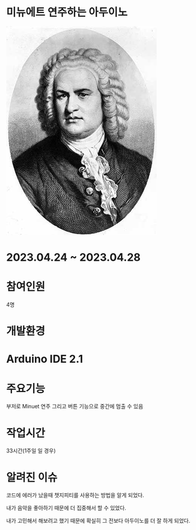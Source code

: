 # 미뉴에트 연주하는 아두이노
<img src="Ba.jpg">

# 2023.04.24 ~ 2023.04.28

# 참여인원
  4명

# 개발환경

# Arduino IDE 2.1

# 주요기능
  부저로 Minuet 연주 그리고 버튼 기능으로 중간에 멈출 수 있음

# 작업시간
  33시간(1주일 일 경우)

# 알려진 이슈
 코드에 에러가 났을때 챗지피티를 사용하는 방법을 알게 되었다.
 
 내가 음악을 좋아하기 때문에 더 집중해서 할 수 있었다.
 
 내가 고민해서 해보려고 했기 때문에 확실히 그 전보다 아두이노를 더 잘 하게 되었다. 
 
